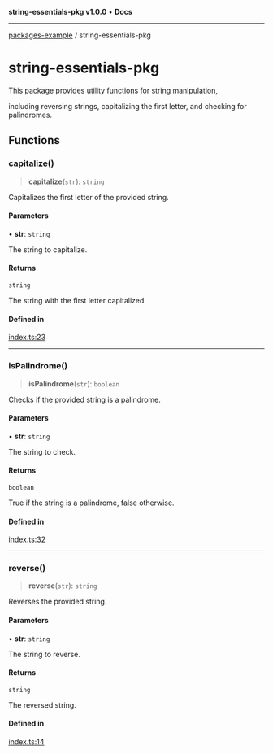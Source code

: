 **string-essentials-pkg v1.0.0** • **Docs**

***

[packages-example](../README.md) / string-essentials-pkg

# string-essentials-pkg

This package provides utility functions for string manipulation,

including reversing strings, capitalizing the first letter, and checking for palindromes.

## Functions

### capitalize()

> **capitalize**(`str`): `string`

Capitalizes the first letter of the provided string.

#### Parameters

• **str**: `string`

The string to capitalize.

#### Returns

`string`

The string with the first letter capitalized.

#### Defined in

[index.ts:23](https://github.com/typedoc2md/typedoc-plugin-markdown-examples/blob/main/examples/packages/packages/string-essentials/index.ts#L23)

***

### isPalindrome()

> **isPalindrome**(`str`): `boolean`

Checks if the provided string is a palindrome.

#### Parameters

• **str**: `string`

The string to check.

#### Returns

`boolean`

True if the string is a palindrome, false otherwise.

#### Defined in

[index.ts:32](https://github.com/typedoc2md/typedoc-plugin-markdown-examples/blob/main/examples/packages/packages/string-essentials/index.ts#L32)

***

### reverse()

> **reverse**(`str`): `string`

Reverses the provided string.

#### Parameters

• **str**: `string`

The string to reverse.

#### Returns

`string`

The reversed string.

#### Defined in

[index.ts:14](https://github.com/typedoc2md/typedoc-plugin-markdown-examples/blob/main/examples/packages/packages/string-essentials/index.ts#L14)
